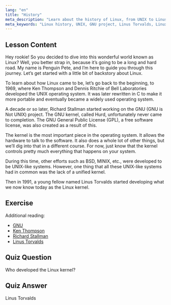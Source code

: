 ```yaml
---
lang: "en"
title: "History"
meta_description: "Learn about the history of Linux, from UNIX to Linus Torvalds and the GNU project. Understand its origins and evolution for beginners."
meta_keywords: "Linux history, UNIX, GNU project, Linus Torvalds, Linux kernel, beginner Linux, Linux tutorial, Linux guide"
---
```


## Lesson Content

Hey rookie! So you decided to dive into this wonderful world known as Linux? Well, you better strap in, because it’s going to be a long and hard road. My name is Penguin Pete, and I’m here to guide you through this journey. Let’s get started with a little bit of backstory about Linux.

To learn about how Linux came to be, let’s go back to the beginning, to 1969, where Ken Thompson and Dennis Ritchie of Bell Laboratories developed the UNIX operating system. It was later rewritten in C to make it more portable and eventually became a widely used operating system.

A decade or so later, Richard Stallman started working on the GNU (GNU is Not UNIX) project. The GNU kernel, called Hurd, unfortunately never came to completion. The GNU General Public License (GPL), a free software license, was also created as a result of this.

The kernel is the most important piece in the operating system. It allows the hardware to talk to the software. It also does a whole lot of other things, but we’ll dig into that in a different course. For now, just know that the kernel controls pretty much everything that happens on your system.

During this time, other efforts such as BSD, MINIX, etc., were developed to be UNIX-like systems. However, one thing that all these UNIX-like systems had in common was the lack of a unified kernel.

Then in 1991, a young fellow named Linus Torvalds started developing what we now know today as the Linux kernel.

## Exercise

Additional reading:

- [GNU](https://www.gnu.org/home.en.html)
- [Ken Thompson](https://en.wikipedia.org/wiki/Ken_Thompson)
- [Richard Stallman](https://stallman.org/)
- [Linus Torvalds](https://en.wikipedia.org/wiki/Linus_Torvalds)

## Quiz Question

Who developed the Linux kernel?

## Quiz Answer

Linus Torvalds
